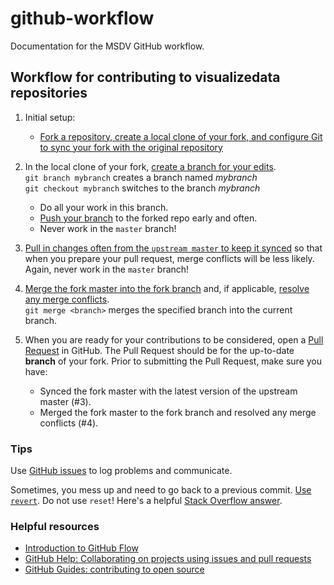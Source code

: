 # github-workflow
Documentation for the MSDV GitHub workflow. 

## Workflow for contributing to visualizedata repositories

1. Initial setup:
	* [Fork a repository, create a local clone of your fork, and configure Git to sync your fork with the original repository](https://help.github.com/articles/fork-a-repo/)   

2. In the local clone of your fork, [create a branch for your edits](https://git-scm.com/book/en/v2/Git-Branching-Basic-Branching-and-Merging).  
	`git branch mybranch` creates a branch named *mybranch*  
	`git checkout mybranch` switches to the branch *mybranch*  
	* Do all your work in this branch. 
	* [Push your branch](https://help.github.com/articles/pushing-to-a-remote/) to the forked repo early and often. 
	* Never work in the `master` branch!

3. [Pull in changes often from the `upstream master` to keep it synced](https://help.github.com/articles/syncing-a-fork/) so that when you prepare your pull request, merge conflicts will be less likely. Again, never work in the `master` branch! 

4. [Merge the fork master into the fork branch](https://stackoverflow.com/a/16957483) and, if applicable, [resolve any merge conflicts](https://help.github.com/articles/resolving-a-merge-conflict-using-the-command-line/).  
`git merge <branch>` merges the specified branch into the current branch.

5. When you are ready for your contributions to be considered, open a [Pull Request](https://help.github.com/articles/creating-a-pull-request/) in GitHub. The Pull Request should be for the up-to-date **branch** of your fork. Prior to submitting the Pull Request, make sure you have: 
	* Synced the fork master with the latest version of the upstream master (#3).
	* Merged the fork master to the fork branch and resolved any merge conflicts (#4).  

### Tips

Use [GitHub issues](https://guides.github.com/features/issues/) to log problems and communicate. 

Sometimes, you mess up and need to go back to a previous commit. [Use `revert`](https://www.atlassian.com/git/tutorials/undoing-changes/git-checkout). Do not use `reset`! Here's a helpful [Stack Overflow answer](http://stackoverflow.com/questions/4114095/how-to-revert-git-repository-to-a-previous-commit).

### Helpful resources

* [Introduction to GitHub Flow](https://guides.github.com/introduction/flow/)
* [GitHub Help: Collaborating on projects using issues and pull requests](https://help.github.com/categories/collaborating-on-projects-using-issues-and-pull-requests/)
* [GitHub Guides: contributing to open source](https://guides.github.com/activities/contributing-to-open-source/)
